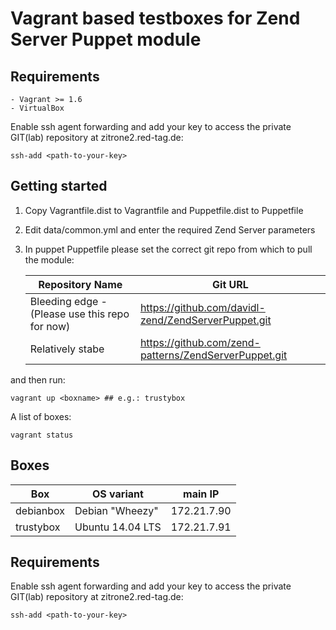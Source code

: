 Vagrant based testboxes for Zend Server Puppet module
=====================================================

Requirements
------------

    - Vagrant >= 1.6
    - VirtualBox

Enable ssh agent forwarding and add your key to access the private GIT(lab) repository at zitrone2.red-tag.de:

    ssh-add <path-to-your-key>


Getting started
---------------

1. Copy Vagrantfile.dist to Vagrantfile and Puppetfile.dist to Puppetfile 
1. Edit data/common.yml and enter the required Zend Server parameters
1. In puppet Puppetfile please set the correct git repo from which to pull the module:

    | Repository Name   | Git URL|
    |-------------------|--------|
    | Bleeding edge - (Please use this repo for now) | https://github.com/davidl-zend/ZendServerPuppet.git |
    | Relatively stabe | https://github.com/zend-patterns/ZendServerPuppet.git|

and then run:

    vagrant up <boxname> ## e.g.: trustybox



A list of boxes:

    vagrant status

Boxes
-----

| Box       | OS variant       | main IP       |
|-----------|------------------|---------------|
| debianbox | Debian "Wheezy"  | 172.21.7.90   |
| trustybox | Ubuntu 14.04 LTS | 172.21.7.91   |

Requirements
------------

Enable ssh agent forwarding and add your key to access the private GIT(lab) repository at zitrone2.red-tag.de:

    ssh-add <path-to-your-key>


